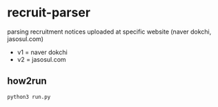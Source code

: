 # recruit-parser
parsing recruitment notices uploaded at specific website (naver dokchi, jasosul.com)
* v1 = naver dokchi
* v2 = jasosul.com

## how2run
`python3 run.py`

